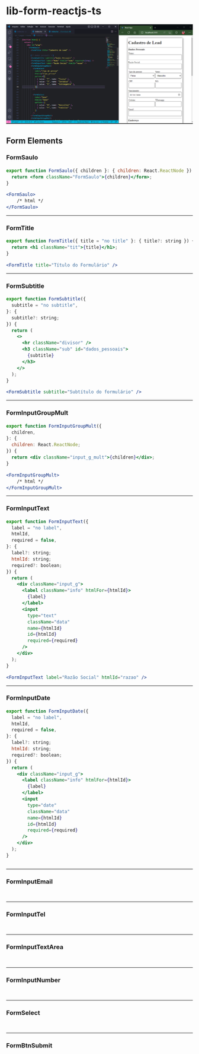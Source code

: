 # lib-form-reactjs-ts

![banner](./src/images/banner.png)

## Form Elements

### FormSaulo

```jsx
export function FormSaulo({ children }: { children: React.ReactNode }) {
  return <form className="FormSaulo">{children}</form>;
}
```

```jsx
<FormSaulo>
    /* html */
</FormSaulo>
```

<hr>

### FormTitle

```jsx
export function FormTitle({ title = "no title" }: { title?: string }) {
  return <h1 className="tit">{title}</h1>;
}
```

```jsx
<FormTitle title="Título do Formulário" />
```

<hr>

### FormSubtitle

```jsx
export function FormSubtitle({
  subtitle = "no subtitle",
}: {
  subtitle?: string;
}) {
  return (
    <>
      <hr className="divisor" />
      <h3 className="sub" id="dados_pessoais">
        {subtitle}
      </h3>
    </>
  );
}
```

```jsx
<FormSubtitle subtitle="Subtítulo do formulário" />
```

<hr>

### FormInputGroupMult

```jsx
export function FormInputGroupMult({
  children,
}: {
  children: React.ReactNode;
}) {
  return <div className="input_g_mult">{children}</div>;
}
```

```jsx
<FormInputGroupMult>
    /* html */
</FormInputGroupMult>
```

<hr>

### FormInputText

```jsx
export function FormInputText({
  label = "no label",
  htmlId,
  required = false,
}: {
  label?: string;
  htmlId: string;
  required?: boolean;
}) {
  return (
    <div className="input_g">
      <label className="info" htmlFor={htmlId}>
        {label}
      </label>
      <input
        type="text"
        className="data"
        name={htmlId}
        id={htmlId}
        required={required}
      />
    </div>
  );
}
```

```jsx
<FormInputText label="Razão Social" htmlId="razao" />
```

<hr>

### FormInputDate

```jsx
export function FormInputDate({
  label = "no label",
  htmlId,
  required = false,
}: {
  label?: string;
  htmlId: string;
  required?: boolean;
}) {
  return (
    <div className="input_g">
      <label className="info" htmlFor={htmlId}>
        {label}
      </label>
      <input
        type="date"
        className="data"
        name={htmlId}
        id={htmlId}
        required={required}
      />
    </div>
  );
}
```

```jsx

```

<hr>

### FormInputEmail

```jsx

```

```jsx

```

<hr>

### FormInputTel

```jsx

```

```jsx

```

<hr>

### FormInputTextArea

```jsx

```

```jsx

```

<hr>

### FormInputNumber

```jsx

```

```jsx

```

<hr>

### FormSelect

```jsx

```

```jsx

```

<hr>

### FormBtnSubmit

```jsx

```

